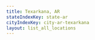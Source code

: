 ```yaml
---
title: Texarkana, AR
stateIndexKey: state-ar
cityIndexKey: city-ar-texarkana
layout: list_all_locations
---
```

